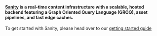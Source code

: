 #### [Sanity](https://www.sanity.io) is a real-time content infrastructure with a scalable, hosted backend featuring a Graph Oriented Query Language (GROQ), asset pipelines, and fast edge caches.

To get started with Sanity, please head over to our [getting started guide](https://sanity.io/docs/introduction/getting-started)
